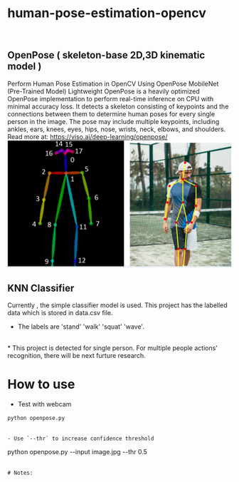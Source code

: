 # human-pose-estimation-opencv
<br>

## OpenPose ( skeleton-base 2D,3D kinematic model )
Perform Human Pose Estimation in OpenCV Using OpenPose MobileNet (Pre-Trained Model)
Lightweight OpenPose is a heavily optimized OpenPose implementation to perform real-time inference on CPU with minimal accuracy loss. It detects a skeleton consisting of keypoints and the connections between them to determine human poses for every single person in the image. The pose may include multiple keypoints, including ankles, ears, knees, eyes, hips, nose, wrists, neck, elbows, and shoulders.  
Read more at: https://viso.ai/deep-learning/openpose/
![Keypoints detected by OpenPose on the Coco Dataset.](keypoints.png)
<br>

## KNN Classifier 
Currently , the simple classifier model is used. This project has the labelled data which is stored in data.csv file.
- The labels are 'stand' 'walk' 'squat' 'wave'.

<br>
* This project is detected for single person. For multiple people actions' recognition, there will be next furture research.

# How to use

- Test with webcam

```
python openpose.py
```

```

- Use `--thr` to increase confidence threshold

```
python openpose.py --input image.jpg --thr 0.5
```

# Notes:

